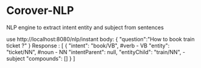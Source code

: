 # Corover-NLP
NLP engine to extract intent entity and subject from sentences

use http://localhost:8080/nlp/instant
body:
{
"question":"How to book train ticket ?"
}
Response :
[
    {
        "intent": "book/VB", #verb - VB
        "entity": "ticket/NN", #noun - NN
        "intentParent": null,
        "entityChild": "train/NN", - subject
        "compounds": []
    }
]
